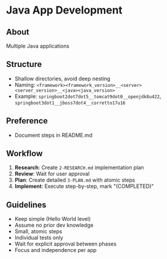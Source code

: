 # Java App Development

## About
Multiple Java applications

## Structure
- Shallow directories, avoid deep nesting
- Naming: `<framework><framework_version>__<server><server_version>__<java><java_version>`
- Example: `springboot2dot7dot5__tomcat9dot0__openjdk8u422`, `springboot3dot1__jboss7dot4__corretto17u16`

## Preference
- Document steps in README.md

## Workflow
1. **Research**: Create `2-RESEARCH.md` implementation plan
2. **Review**: Wait for user approval
3. **Plan**: Create detailed `3-PLAN.md` with atomic steps
4. **Implement**: Execute step-by-step, mark "(COMPLETED)"

## Guidelines
- Keep simple (Hello World level)
- Assume no prior dev knowledge
- Small, atomic steps
- Individual tests only
- Wait for explicit approval between phases
- Focus and independence per app